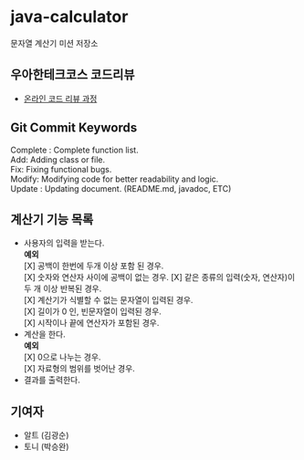 # java-calculator
문자열 계산기 미션 저장소


## 우아한테크코스 코드리뷰
* [온라인 코드 리뷰 과정](https://github.com/woowacourse/woowacourse-docs/blob/master/maincourse/README.md)


## Git Commit Keywords
Complete : Complete function list.    
Add: Adding class or file.   
Fix: Fixing functional bugs.  
Modify: Modifying code for better readability and logic.  
Update : Updating document. (README.md, javadoc, ETC)  


## 계산기 기능 목록
* 사용자의 입력을 받는다.  
**예외**   
	[X] 공백이 한번에 두개 이상 포함 된 경우.  
	[X] 숫자와 연산자 사이에 공백이 없는 경우.
	[X] 같은 종류의 입력(숫자, 연산자)이 두 개 이상 반복된 경우.  
	[X] 계산기가 식별할 수 없는 문자열이 입력된 경우.  
	[X] 길이가 0 인, 빈문자열이 입력된 경우.  
	[X] 시작이나 끝에 연산자가 포함된 경우.
* 계산을 한다.  
**예외**  
	[X] 0으로 나누는 경우.  
	[X] 자료형의 범위를 벗어난 경우.  
* 결과를 출력한다.


## 기여자
* 알트 (김광순)
* 토니 (박승완)
